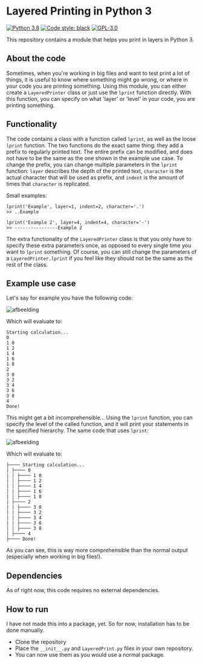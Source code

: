 # Layered Printing in Python 3
[![Python 3.8](https://img.shields.io/badge/python-3.8-blue.svg)](https://www.python.org/downloads/release/python-380/)
[![Code style: black](https://img.shields.io/badge/code%20style-black-000000.svg)](https://github.com/psf/black)
[![GPL-3.0](https://img.shields.io/github/license/TimKoornstra/LayeredPrint.svg?color=brightgreen)](https://opensource.org/licenses/GPL-3.0)

This repository contains a module that helps you print in layers in Python 3.
## About the code
Sometimes, when you're working in big files and want to test print a lot of things, it is useful to know where something might go wrong, or where in your code you are printing something. Using this module, you can either create a `LayeredPrinter` class or just use the `lprint` function directly. With this function, you can specify on what 'layer' or 'level' in your code, you are printing something.

## Functionality
The code contains a class with a function called `lprint`, as well as the loose `lprint` function. The two functions do the exact same thing: they add a prefix to regularly printed text. The entire prefix can be modified, and does not have to be the same as the one shown in the example use case. To change the prefix, you can change multiple parameters in the `lprint` function: `layer` describes the depth of the printed text, `character` is the actual character that will be used as prefix, and `indent` is the amount of times that `character` is replicated. 

Small examples: 
```
lprint('Example', layer=1, indent=2, character='.')
>> ..Example

lprint('Example 2', layer=4, indent=4, character='-')
>> ----------------Example 2
```

The extra functionality of the `LayeredPrinter` class is that you only have to specify these extra parameters once, as opposed to every single time you want to `lprint` something. Of course, you can still change the parameters of a `LayeredPrinter.lprint` if you feel like they should not be the same as the rest of the class.

## Example use case
Let's say for example you have the following code:

![afbeelding](https://user-images.githubusercontent.com/89044870/152645637-9524edd8-3619-4409-864a-1d8704872435.png)

Which will evaluate to:
```
Starting calculation...
0
1 0
1 2
1 4
1 6
1 8
2
3 0
3 2
3 4
3 6
3 8
4
Done!
```
This might get a bit incomprehensible... Using the `lprint` function, you can specify the level of the called function, and it will print your statements in the specified hierarchy. The same code that uses `lprint`:

![afbeelding](https://user-images.githubusercontent.com/89044870/152646830-b24bbed5-eba9-4272-ae27-5a6f0984bed0.png)

Which will evaluate to:
```
├──── Starting calculation...
| ├──── 0
| | ├──── 1 0
| | ├──── 1 2
| | ├──── 1 4
| | ├──── 1 6
| | ├──── 1 8
| ├──── 2
| | ├──── 3 0
| | ├──── 3 2
| | ├──── 3 4
| | ├──── 3 6
| | ├──── 3 8
| ├──── 4
├──── Done!
```
As you can see, this is way more comprehensible than the normal output (especially when working in big files!).


## Dependencies
As of right now, this code requires no external dependencies.

## How to run
I have not made this into a package, yet. So for now, installation has to be done manually.
- Clone the repository
- Place the `__init__.py` and `LayeredPrint.py` files in your own repository. 
- You can now use them as you would use a normal package.
